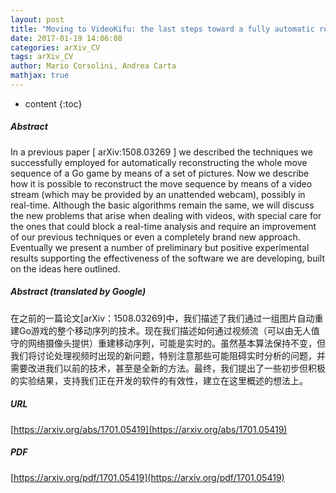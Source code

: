 ```yaml
---
layout: post
title: "Moving to VideoKifu: the last steps toward a fully automatic record-keeping of a Go game"
date: 2017-01-19 14:06:08
categories: arXiv_CV
tags: arXiv_CV
author: Mario Corsolini, Andrea Carta
mathjax: true
---
```


* content
{:toc}

##### Abstract
In a previous paper [ arXiv:1508.03269 ] we described the techniques we successfully employed for automatically reconstructing the whole move sequence of a Go game by means of a set of pictures. Now we describe how it is possible to reconstruct the move sequence by means of a video stream (which may be provided by an unattended webcam), possibly in real-time. Although the basic algorithms remain the same, we will discuss the new problems that arise when dealing with videos, with special care for the ones that could block a real-time analysis and require an improvement of our previous techniques or even a completely brand new approach. Eventually we present a number of preliminary but positive experimental results supporting the effectiveness of the software we are developing, built on the ideas here outlined.

##### Abstract (translated by Google)
在之前的一篇论文[arXiv：1508.03269]中，我们描述了我们通过一组图片自动重建Go游戏的整个移动序列的技术。现在我们描述如何通过视频流（可以由无人值守的网络摄像头提供）重建移动序列，可能是实时的。虽然基本算法保持不变，但我们将讨论处理视频时出现的新问题，特别注意那些可能阻碍实时分析的问题，并需要改进我们以前的技术，甚至是全新的方法。最终，我们提出了一些初步但积极的实验结果，支持我们正在开发的软件的有效性，建立在这里概述的想法上。

##### URL
[https://arxiv.org/abs/1701.05419](https://arxiv.org/abs/1701.05419)

##### PDF
[https://arxiv.org/pdf/1701.05419](https://arxiv.org/pdf/1701.05419)

